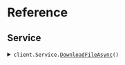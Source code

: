 # Reference
## Service
<details><summary><code>client.Service.<a href="Service">DownloadFileAsync</a>()</code></summary>
<dl>
<dd>

#### 🔌 Usage

<dl>
<dd>

<dl>
<dd>

```csharp
await client.Service.DownloadFileAsync();

```
</dd>
</dl>
</dd>
</dl>


</dd>
</dl>
</details>
